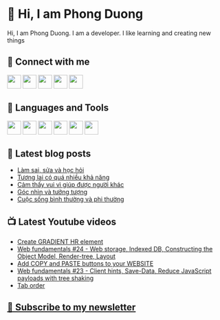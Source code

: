 # 👋 Hi, I am Phong Duong

Hi, I am Phong Duong. I am a developer. I like learning and creating new things

## 🔗 Connect with me
[<img height="32" width="32" src="https://cdn.jsdelivr.net/npm/simple-icons@v3/icons/youtube.svg" />](https://www.youtube.com/channel/UCXykqt3V2-9bYXKWZRcH0rA)
[<img height="32" width="32" src="https://cdn.jsdelivr.net/npm/simple-icons@v3/icons/instagram.svg" />](https://www.instagram.com/phongduonglh)
[<img height="32" width="32" src="https://cdn.jsdelivr.net/npm/simple-icons@v3/icons/twitter.svg" />](https://twitter.com/phongduonglh)
[<img height="32" width="32" src="https://cdn.jsdelivr.net/npm/simple-icons@v3/icons/facebook.svg" />](https://www.facebook.com/phongduonglh)
[<img height="32" width="32" src="https://cdn.jsdelivr.net/npm/simple-icons@v3/icons/linkedin.svg" />](https://www.linkedin.com/in/phongduonglh)

## 🧰 Languages and Tools

[<img height="32" width="32" src="https://cdn.jsdelivr.net/npm/simple-icons@v3/icons/javascript.svg" />](javascript)
[<img height="32" width="32" src="https://cdn.jsdelivr.net/npm/simple-icons@v3/icons/html5.svg" />](html5)
[<img height="32" width="32" src="https://cdn.jsdelivr.net/npm/simple-icons@v3/icons/css3.svg" />](css3)
[<img height="32" width="32" src="https://cdn.jsdelivr.net/npm/simple-icons@v3/icons/node-dot-js.svg" />](nodejs)
[<img height="32" width="32" src="https://cdn.jsdelivr.net/npm/simple-icons@v3/icons/react.svg" />](react)
[<img height="32" width="32" src="https://cdn.jsdelivr.net/npm/simple-icons@v3/icons/vue-dot-js.svg" />](vue)

## 📝 Latest blog posts

<!-- BLOG-POST-LIST:START -->
- [Làm sai, sửa và học hỏi](https://phongduong.dev/blog/2021/04/lam-sai-sua-va-hoc-hoi/)
- [Tương lai có quá nhiều khả năng](https://phongduong.dev/blog/2021/04/tuong-lai-co-qua-nhieu-kha-nang/)
- [Cảm thấy vui vì giúp được người khác](https://phongduong.dev/blog/2021/04/cam-thay-vui-vi-giup-duoc-nguoi-khac/)
- [Góc nhìn và tưởng tượng](https://phongduong.dev/blog/2021/04/goc-nhin-va-tuong-tuong/)
- [Cuộc sống bình thường và phi thường](https://phongduong.dev/blog/2021/03/cuoc-song-binh-thuong-va-phi-thuong/)
<!-- BLOG-POST-LIST:END -->

## 📺 Latest Youtube videos

<!-- YOUTUBE-VIDEO-LIST:START -->
- [Create GRADIENT HR element](https://www.youtube.com/watch?v=_6-J-8qCQRY)
- [Web fundamentals #24 - Web storage, Indexed DB, Constructing the Object Model, Render-tree, Layout](https://www.youtube.com/watch?v=zOqmXYcc8Mw)
- [Add COPY and PASTE buttons to your WEBSITE](https://www.youtube.com/watch?v=Uy63Lk6jC6s)
- [Web fundamentals #23 - Client hints, Save-Data, Reduce JavaScript payloads with tree shaking](https://www.youtube.com/watch?v=244FDpkexPc)
- [Tab order](https://www.youtube.com/watch?v=Ct7CzS-bsJo)
<!-- YOUTUBE-VIDEO-LIST:END -->

## [💌 Subscribe to my newsletter](https://koogio.substack.com/)
